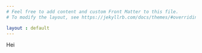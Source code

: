 ```yaml
---
# Feel free to add content and custom Front Matter to this file.
# To modify the layout, see https://jekyllrb.com/docs/themes/#overriding-theme-defaults

layout : default
---
```


Hei